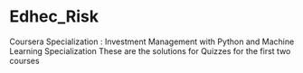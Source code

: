 # Edhec_Risk
Coursera Specialization : Investment Management with Python and Machine Learning Specialization
These are the solutions for Quizzes for the first two courses
